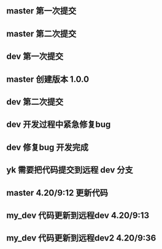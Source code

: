 ## master 第一次提交
## master 第二次提交
## dev 第一次提交
## master 创建版本 1.0.0
## dev 第二次提交
## dev 开发过程中紧急修复bug
## dev 修复bug 开发完成
## yk 需要把代码提交到远程 dev 分支
## master 4.20/9:12 更新代码
## my_dev 代码更新到远程dev 4.20/9:13
## my_dev 代码更新到远程dev2 4.20/9:36